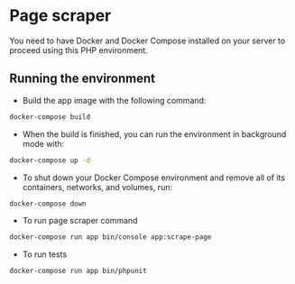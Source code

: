 # Page scraper

You need to have Docker and Docker Compose installed on your server to proceed using this PHP environment.

## Running the environment

- Build the app image with the following command:

```bash
docker-compose build
```

- When the build is finished, you can run the environment in background mode with:

```bash
docker-compose up -d
```

- To shut down your Docker Compose environment and remove all of its containers, networks, and volumes, run:

```bash
docker-compose down
```

- To run page scraper command
```bash
docker-compose run app bin/console app:scrape-page
```

- To run tests

```bash
docker-compose run app bin/phpunit
```